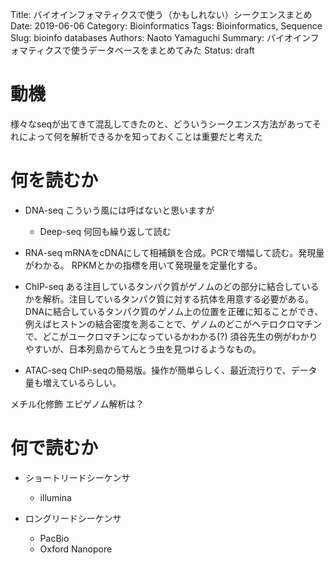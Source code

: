 Title: バイオインフォマティクスで使う（かもしれない）シークエンスまとめ
Date: 2019-06-06
Category: Bioinformatics
Tags: Bioinformatics, Sequence
Slug: bioinfo databases
Authors: Naoto Yamaguchi
Summary: バイオインフォマティクスで使うデータベースをまとめてみた
Status: draft


# 動機
様々なseqが出てきて混乱してきたのと、どういうシークエンス方法があってそれによって何を解析できるかを知っておくことは重要だと考えた


# 何を読むか
* DNA-seq
こういう風には呼ばないと思いますが
    * Deep-seq
        何回も繰り返して読む

* RNA-seq
mRNAをcDNAにして相補鎖を合成。PCRで増幅して読む。発現量がわかる。
RPKMとかの指標を用いて発現量を定量化する。

* ChIP-seq
ある注目しているタンパク質がゲノムのどの部分に結合しているかを解析。注目しているタンパク質に対する抗体を用意する必要がある。DNAに結合しているタンパク質のゲノム上の位置を正確に知ることができ、例えばヒストンの結合密度を測ることで、ゲノムのどこがヘテロクロマチンで、どこがユークロマチンになっているかわかる(?)
須谷先生の例がわかりやすいが、日本列島からてんとう虫を見つけるようなもの。

* ATAC-seq
ChIP-seqの簡易版。操作が簡単らしく、最近流行りで、データ量も増えているらしい。

メチル化修飾
エピゲノム解析は？


# 何で読むか
* ショートリードシーケンサ
    * illumina

* ロングリードシーケンサ
    * PacBio
    * Oxford Nanopore